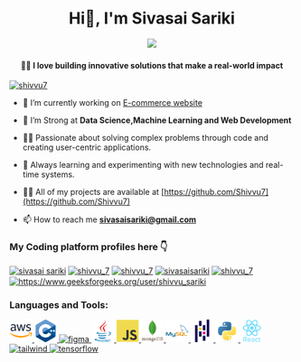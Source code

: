 <h1 align="center">Hi👋, I'm Sivasai Sariki</h1>

<p align="center"> <img src="https://tse2.mm.bing.net/th?id=OIP.-ntL3Dsvc-dJ5cLGRtSuEwHaC3&pid=Api&P=0&h=180"></p>
<h4 align="center">🧑‍🏫 I love building innovative solutions that make a real-world impact</h4>

<p align="left"> <a href="https://github.com/ryo-ma/github-profile-trophy"><img src="https://github-profile-trophy.vercel.app/?username=shivvu7" alt="shivvu7" /></a> </p>

- 🔭 I’m currently working on [E-commerce website](https://ecommercefrontend-nine.vercel.app/)

- 🌱 I’m Strong at **Data Science,Machine Learning and Web Development**

- 🧑‍🏫 Passionate about solving complex problems through code and creating user-centric applications.

- 🌱 Always learning and experimenting with new technologies and real-time systems.

- 👨‍💻 All of my projects are available at [https://github.com/Shivvu7](https://github.com/Shivvu7)

- 📫 How to reach me **sivasaisariki@gmail.com**

<h3 align="left">My Coding platform profiles here 👇</h3> <p align="left">
<a href="https://linkedin.com/in/sivasai sariki" target="blank"><img align="center" src="https://raw.githubusercontent.com/rahuldkjain/github-profile-readme-generator/master/src/images/icons/Social/linked-in-alt.svg" alt="sivasai sariki" height="30" width="40" /></a>
<a href="https://instagram.com/shivvu_7" target="blank"><img align="center" src="https://raw.githubusercontent.com/rahuldkjain/github-profile-readme-generator/master/src/images/icons/Social/instagram.svg" alt="shivvu_7" height="30" width="40" /></a>
<a href="https://www.codechef.com/users/shivvu_7" target="blank"><img align="center" src="https://cdn.jsdelivr.net/npm/simple-icons@3.1.0/icons/codechef.svg" alt="shivvu_7" height="30" width="40" /></a>
<a href="https://www.hackerrank.com/sivasaisariki" target="blank"><img align="center" src="https://raw.githubusercontent.com/rahuldkjain/github-profile-readme-generator/master/src/images/icons/Social/hackerrank.svg" alt="sivasaisariki" height="30" width="40" /></a>
<a href="https://www.leetcode.com/shivvu_7" target="blank"><img align="center" src="https://raw.githubusercontent.com/rahuldkjain/github-profile-readme-generator/master/src/images/icons/Social/leet-code.svg" alt="shivvu_7" height="30" width="40" /></a>
<a href="https://auth.geeksforgeeks.org/user/https://www.geeksforgeeks.org/user/shivvu_sariki" target="blank"><img align="center" src="https://raw.githubusercontent.com/rahuldkjain/github-profile-readme-generator/master/src/images/icons/Social/geeks-for-geeks.svg" alt="https://www.geeksforgeeks.org/user/shivvu_sariki" height="30" width="40" /></a>
</p>

<h3 align="left">Languages and Tools:</h3>
<p align="left"> <a href="https://aws.amazon.com" target="_blank" rel="noreferrer"> <img src="https://raw.githubusercontent.com/devicons/devicon/master/icons/amazonwebservices/amazonwebservices-original-wordmark.svg" alt="aws" width="40" height="40"/> </a>   <a href="https://www.w3schools.com/cpp/" target="_blank" rel="noreferrer"> <img src="https://raw.githubusercontent.com/devicons/devicon/master/icons/cplusplus/cplusplus-original.svg" alt="cplusplus" width="40" height="40"/> </a>   <a href="https://www.figma.com/" target="_blank" rel="noreferrer"> <img src="https://www.vectorlogo.zone/logos/figma/figma-icon.svg" alt="figma" width="40" height="40"/> </a>   <a href="https://www.java.com" target="_blank" rel="noreferrer"> <img src="https://raw.githubusercontent.com/devicons/devicon/master/icons/java/java-original.svg" alt="java" width="40" height="40"/> </a>   <a href="https://developer.mozilla.org/en-US/docs/Web/JavaScript" target="_blank" rel="noreferrer"> <img src="https://raw.githubusercontent.com/devicons/devicon/master/icons/javascript/javascript-original.svg" alt="javascript" width="40" height="40"/> </a>   <a href="https://www.mongodb.com/" target="_blank" rel="noreferrer"> <img src="https://raw.githubusercontent.com/devicons/devicon/master/icons/mongodb/mongodb-original-wordmark.svg" alt="mongodb" width="40" height="40"/> </a>   <a href="https://www.mysql.com/" target="_blank" rel="noreferrer"> <img src="https://raw.githubusercontent.com/devicons/devicon/master/icons/mysql/mysql-original-wordmark.svg" alt="mysql" width="40" height="40"/> </a> <a href="https://pandas.pydata.org/" target="_blank" rel="noreferrer"> <img src="https://raw.githubusercontent.com/devicons/devicon/2ae2a900d2f041da66e950e4d48052658d850630/icons/pandas/pandas-original.svg" alt="pandas" width="40" height="40"/> </a>   <a href="https://www.python.org" target="_blank" rel="noreferrer"> <img src="https://raw.githubusercontent.com/devicons/devicon/master/icons/python/python-original.svg" alt="python" width="40" height="40"/> </a>  <a href="https://reactjs.org/" target="_blank" rel="noreferrer"> <img src="https://raw.githubusercontent.com/devicons/devicon/master/icons/react/react-original-wordmark.svg" alt="react" width="40" height="40"/> </a>   <a href="https://tailwindcss.com/" target="_blank" rel="noreferrer"> <img src="https://www.vectorlogo.zone/logos/tailwindcss/tailwindcss-icon.svg" alt="tailwind" width="40" height="40"/> </a>   <a href="https://www.tensorflow.org" target="_blank" rel="noreferrer"> <img src="https://www.vectorlogo.zone/logos/tensorflow/tensorflow-icon.svg" alt="tensorflow" width="40" height="40"/> </a>  </p>
